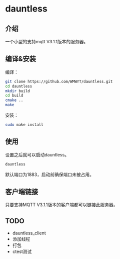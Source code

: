 # dauntless

## 介绍

一个小型的支持mqtt V3.1.1版本的服务器。

## 编译&安装

编译：

``` bash
git clone https://github.com/WMWYT/dauntless.git
cd dauntless
mkdir build
cd build
cmake ..
make
```

安装：

``` bash
sudo make install
```

## 使用

设置之后就可以启动dauntless。

```bash
dauntless
```

默认端口为1883，启动前确保端口未被占用。

## 客户端链接

只要支持MQTT V3.1.1版本的客户端都可以链接此服务器。

## TODO

* dauntless_client
* 添加线程
* 打包
* ctest测试
